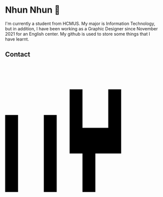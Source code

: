 # Nhun Nhun 👋
I'm currently a student from HCMUS. My major is Information Technology, but in addition, I have been working as a Graphic Designer since November 2021 for an English center. My github is used to store some things that I have learnt.

## Contact
<a href="https://www.facebook.com/nhung1899/">
  <svg xmlns="http://www.w3.org/2000/svg" viewBox="0 0 24 24">
    <path d="M10 20H6v-6H2v6H0V8h2v6h4V8h2v12zm8-6h-4v6h-2v-6h-2V4h2v6h4V4h2v10z"></path>
  </svg>
</a>
